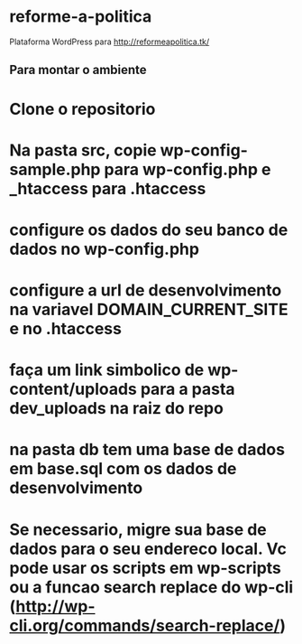 reforme-a-politica
==================

Plataforma WordPress para http://reformeapolitica.tk/

Para montar o ambiente
----------------------

# Clone o repositorio

# Na pasta src, copie wp-config-sample.php para wp-config.php e _htaccess para .htaccess

# configure os dados do seu banco de dados no wp-config.php

# configure a url de desenvolvimento na variavel DOMAIN_CURRENT_SITE e no .htaccess

# faça um link simbolico de wp-content/uploads para a pasta dev_uploads na raiz do repo

# na pasta db tem uma base de dados em base.sql com os dados de desenvolvimento

# Se necessario, migre sua base de dados para o seu endereco local. Vc pode usar os scripts em wp-scripts ou a funcao search replace do wp-cli (http://wp-cli.org/commands/search-replace/)

